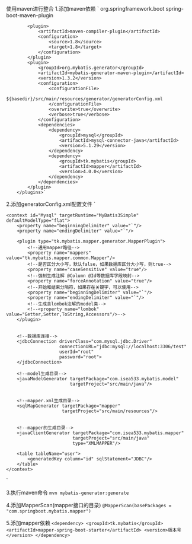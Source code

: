 使用maven进行整合
1.添加maven依赖
`<plugins>
            <plugin>
                <groupId>org.springframework.boot</groupId>
                <artifactId>spring-boot-maven-plugin</artifactId>
            </plugin>

            <plugin>
                <artifactId>maven-compiler-plugin</artifactId>
                <configuration>
                    <source>1.8</source>
                    <target>1.8</target>
                </configuration>
            </plugin>
            <plugin>
                <groupId>org.mybatis.generator</groupId>
                <artifactId>mybatis-generator-maven-plugin</artifactId>
                <version>1.3.2</version>
                <configuration>
                    <configurationFile>
                        ${basedir}/src/main/resources/generator/generatorConfig.xml
                    </configurationFile>
                    <overwrite>true</overwrite>
                    <verbose>true</verbose>
                </configuration>
                <dependencies>
                    <dependency>
                        <groupId>mysql</groupId>
                        <artifactId>mysql-connector-java</artifactId>
                        <version>5.1.29</version>
                    </dependency>
                    <dependency>
                        <groupId>tk.mybatis</groupId>
                        <artifactId>mapper</artifactId>
                        <version>4.0.0</version>
                    </dependency>
                </dependencies>
            </plugin>
        </plugins>`

2.添加generatorConfig.xml配置文件
`<!DOCTYPE generatorConfiguration
        PUBLIC "-//mybatis.org//DTD MyBatis Generator Configuration 1.0//EN"
        "http://mybatis.org/dtd/mybatis-generator-config_1_0.dtd">

<generatorConfiguration>
    <!--<properties resource="config.properties"/>-->

    <context id="Mysql" targetRuntime="MyBatis3Simple" defaultModelType="flat">
        <property name="beginningDelimiter" value="`"/>
        <property name="endingDelimiter" value="`"/>

        <plugin type="tk.mybatis.mapper.generator.MapperPlugin">
            <!--通用mapper路径-->
            <property name="mappers" value="tk.mybatis.mapper.common.Mapper"/>
            <!--是否区分大小写，默认false，如果数据库区分大小写，则true-->
            <property name="caseSensitive" value="true"/>
            <!--强制生成注解 @Column @Id等数据库字段映射-->
            <property name="forceAnnotation" value="true"/>
            <!--开始和结束分隔符，如果存在关键字，可以使用-->
            <property name="beginningDelimiter" value="`"/>
            <property name="endingDelimiter" value="`"/>
            <!--生成含lombok注解的model类-->
            <!--<property name="lombok" value="Getter,Setter,ToString,Accessors"/>-->
        </plugin>


        <!--数据库连接-->
        <jdbcConnection driverClass="com.mysql.jdbc.Driver"
                        connectionURL="jdbc:mysql://localhost:3306/test"
                        userId="root"
                        password="root">
        </jdbcConnection>

        <!--model生成目录-->
        <javaModelGenerator targetPackage="com.isea533.mybatis.model"
                            targetProject="src/main/java"/>


        <!--mapper.xml生成目录-->
        <sqlMapGenerator targetPackage="mapper"
                         targetProject="src/main/resources"/>


        <!--mapper的生成目录-->
        <javaClientGenerator targetPackage="com.isea533.mybatis.mapper"
                             targetProject="src/main/java"
                             type="XMLMAPPER"/>

        <table tableName="user">
            <generatedKey column="id" sqlStatement="JDBC"/>
        </table>
    </context>
</generatorConfiguration>`

3.执行maven命令
`mvn mybatis-generator:generate`

4.添加MapperScan(mapper接口的目录)
`@MapperScan(basePackages = "com.springboot.mybatis.mapper")`

5.添加mapper依赖
`<dependency>
  <groupId>tk.mybatis</groupId>
  <artifactId>mapper-spring-boot-starter</artifactId>
  <version>版本号</version>
</dependency>`

